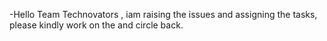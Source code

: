 -Hello Team Technovators , iam raising the issues and assigning the tasks, please kindly work on the and circle back.
